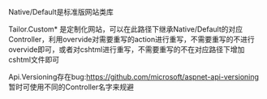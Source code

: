 Native/Default是标准版网站类库

Tailor.Custom* 是定制化网站，可以在此路径下继承Native/Default的对应Controller，利用overvide对需要重写的action进行重写，不需要重写的不进行overvide即可，或者对cshtml进行重写，不需要重写的不在对应路径下增加cshtml文件即可

Api.Versioning存在bug:https://github.com/microsoft/aspnet-api-versioning 暂时可使用不同的Controller名字来规避
